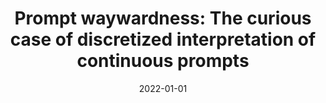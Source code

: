---
title: "Prompt waywardness: The curious case of discretized interpretation of continuous prompts"
collection: publications
permalink: /publication/2022-01-01-Prompt-waywardness-The-curious-case-of-discretized-interpretation-of-continuous-prompts
date: 2022-01-01
venue: 'Proceedings of the 2022 Conference of the North American Chapter of the Association for Computational Linguistics: Human Language Technologies'
---
